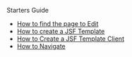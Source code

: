 Starters Guide

* [How to find the page to Edit](https://github.com/hmislk/hmis/wiki/How-to-find-the-page-to-Edit)
* [How to create a JSF Template](https://github.com/hmislk/hmis/wiki/How-to-create-a-JSF-Template)
* [How to Create a JSF Template Client](https://github.com/hmislk/hmis/wiki/How-to-Create-a-JSF-Template-Client)
* [How to Navigate](https://github.com/hmislk/hmis/wiki/How-to-Navigate)